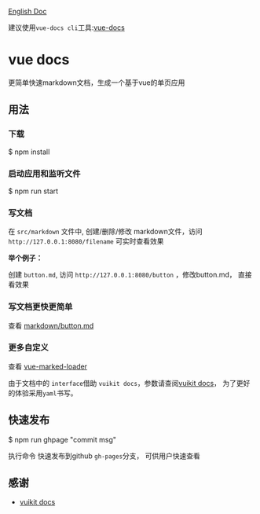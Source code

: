 [English Doc](./README-en.md)

建议使用`vue-docs cli`工具:[vue-docs](https://github.com/vue-tools/vue-docs.git)

# vue docs

更简单快速markdown文档，生成一个基于vue的单页应用

## 用法

### 下载

$ npm install

### 启动应用和监听文件

$ npm run start

### 写文档

在 `src/markdown` 文件中, 创建/删除/修改 markdown文件，访问 `http://127.0.0.1:8080/filename` 可实时查看效果

**举个例子：**

创建 `button.md`, 访问 `http://127.0.0.1:8080/button` ，修改button.md， 直接看效果

### 写文档更快更简单

查看 [markdown/button.md](./src/markdown/button.md)

### 更多自定义

查看 [vue-marked-loader](https://github.com/Jerret321/vue-marked-loader)

由于文档中的 `interface`借助 `vuikit docs`，参数请查阅[vuikit docs](https://vuikit.github.io/vuikit-docs/)， 为了更好的体验采用`yaml`书写。

## 快速发布

$ npm run ghpage "commit msg"

执行命令 快速发布到github `gh-pages`分支， 可供用户快速查看

## 感谢

- [vuikit docs](https://vuikit.github.io/vuikit-docs/)